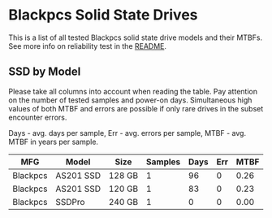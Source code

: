 Blackpcs Solid State Drives
===========================

This is a list of all tested Blackpcs solid state drive models and their MTBFs. See
more info on reliability test in the [README](https://github.com/linuxhw/SMART).

SSD by Model
------------

Please take all columns into account when reading the table. Pay attention on the
number of tested samples and power-on days. Simultaneous high values of both MTBF
and errors are possible if only rare drives in the subset encounter errors.

Days - avg. days per sample,
Err  - avg. errors per sample,
MTBF - avg. MTBF in years per sample.

| MFG       | Model              | Size   | Samples | Days  | Err   | MTBF |
|-----------|--------------------|--------|---------|-------|-------|------|
| Blackpcs  | AS201 SSD          | 128 GB | 1       | 96    | 0     | 0.26   |
| Blackpcs  | AS201 SSD          | 120 GB | 1       | 83    | 0     | 0.23   |
| Blackpcs  | SSDPro             | 240 GB | 1       | 0     | 0     | 0.00   |
